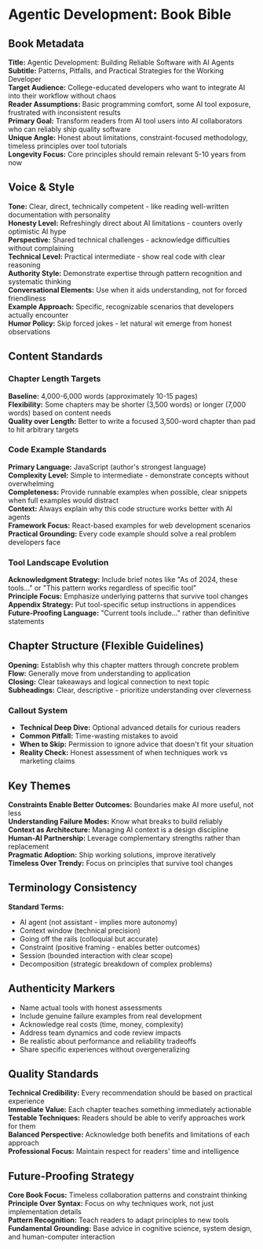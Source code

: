 # Agentic Development: Book Bible

## Book Metadata

**Title:** Agentic Development: Building Reliable Software with AI Agents  
**Subtitle:** Patterns, Pitfalls, and Practical Strategies for the Working Developer  
**Target Audience:** College-educated developers who want to integrate AI into their workflow without chaos  
**Reader Assumptions:** Basic programming comfort, some AI tool exposure, frustrated with inconsistent results  
**Primary Goal:** Transform readers from AI tool users into AI collaborators who can reliably ship quality software  
**Unique Angle:** Honest about limitations, constraint-focused methodology, timeless principles over tool tutorials  
**Longevity Focus:** Core principles should remain relevant 5-10 years from now

## Voice & Style

**Tone:** Clear, direct, technically competent - like reading well-written documentation with personality  
**Honesty Level:** Refreshingly direct about AI limitations - counters overly optimistic AI hype  
**Perspective:** Shared technical challenges - acknowledge difficulties without complaining  
**Technical Level:** Practical intermediate - show real code with clear reasoning  
**Authority Style:** Demonstrate expertise through pattern recognition and systematic thinking  
**Conversational Elements:** Use when it aids understanding, not for forced friendliness  
**Example Approach:** Specific, recognizable scenarios that developers actually encounter  
**Humor Policy:** Skip forced jokes - let natural wit emerge from honest observations

## Content Standards

### Chapter Length Targets
**Baseline:** 4,000-6,000 words (approximately 10-15 pages)  
**Flexibility:** Some chapters may be shorter (3,500 words) or longer (7,000 words) based on content needs  
**Quality over Length:** Better to write a focused 3,500-word chapter than pad to hit arbitrary targets

### Code Example Standards
**Primary Language:** JavaScript (author's strongest language)  
**Complexity Level:** Simple to intermediate - demonstrate concepts without overwhelming  
**Completeness:** Provide runnable examples when possible, clear snippets when full examples would distract  
**Context:** Always explain why this code structure works better with AI agents  
**Framework Focus:** React-based examples for web development scenarios  
**Practical Grounding:** Every code example should solve a real problem developers face

### Tool Landscape Evolution
**Acknowledgment Strategy:** Include brief notes like "As of 2024, these tools..." or "This pattern works regardless of specific tool"  
**Principle Focus:** Emphasize underlying patterns that survive tool changes  
**Appendix Strategy:** Put tool-specific setup instructions in appendices  
**Future-Proofing Language:** "Current tools include..." rather than definitive statements

## Chapter Structure (Flexible Guidelines)

**Opening:** Establish why this chapter matters through concrete problem  
**Flow:** Generally move from understanding to application  
**Closing:** Clear takeaways and logical connection to next topic  
**Subheadings:** Clear, descriptive - prioritize understanding over cleverness

### Callout System
- **Technical Deep Dive:** Optional advanced details for curious readers
- **Common Pitfall:** Time-wasting mistakes to avoid
- **When to Skip:** Permission to ignore advice that doesn't fit your situation
- **Reality Check:** Honest assessment of when techniques work vs marketing claims

## Key Themes

**Constraints Enable Better Outcomes:** Boundaries make AI more useful, not less  
**Understanding Failure Modes:** Know what breaks to build reliably  
**Context as Architecture:** Managing AI context is a design discipline  
**Human-AI Partnership:** Leverage complementary strengths rather than replacement  
**Pragmatic Adoption:** Ship working solutions, improve iteratively  
**Timeless Over Trendy:** Focus on principles that survive tool changes

## Terminology Consistency

**Standard Terms:**
- AI agent (not assistant - implies more autonomy)
- Context window (technical precision)
- Going off the rails (colloquial but accurate)
- Constraint (positive framing - enables better outcomes)
- Session (bounded interaction with clear scope)
- Decomposition (strategic breakdown of complex problems)

## Authenticity Markers

- Name actual tools with honest assessments
- Include genuine failure examples from real development
- Acknowledge real costs (time, money, complexity)
- Address team dynamics and code review impacts
- Be realistic about performance and reliability tradeoffs
- Share specific experiences without overgeneralizing

## Quality Standards

**Technical Credibility:** Every recommendation should be based on practical experience  
**Immediate Value:** Each chapter teaches something immediately actionable  
**Testable Techniques:** Readers should be able to verify approaches work for them  
**Balanced Perspective:** Acknowledge both benefits and limitations of each approach  
**Professional Focus:** Maintain respect for readers' time and intelligence

## Future-Proofing Strategy

**Core Book Focus:** Timeless collaboration patterns and constraint thinking  
**Principle Over Syntax:** Focus on why techniques work, not just implementation details  
**Pattern Recognition:** Teach readers to adapt principles to new tools  
**Fundamental Grounding:** Base advice in cognitive science, system design, and human-computer interaction